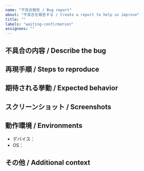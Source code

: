 ```yaml
---
name: "不具合報告 / Bug report"
about: "不具合を報告する / Create a report to help us improve"
title: ""
labels: "waiting-confirmation"
assignees: ""
---
```


## 不具合の内容 / Describe the bug

<!--
  不具合がどのようなものであるか簡潔明瞭に記述してください。
  A clear and concise description of what the bug is.
-->

## 再現手順 / Steps to reproduce



## 期待される挙動 / Expected behavior

<!--
  どのような動作がなされるべきかご説明ください。
  A clear and concise description of what you expected to happen.
-->

## スクリーンショット / Screenshots

<!--
  スクリーンショットがありますと、不具合の説明がより分かりやすくなります。
  If applicable, add screenshots to help explain your problem.
-->

## 動作環境 / Environments

- デバイス：
- OS：

## その他 / Additional context

<!--
  そのほかに補足情報がありましたらこちらに記述してください。
  Add any other context about the problem here.
-->
